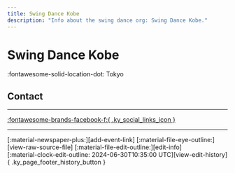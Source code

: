 ```yaml
---
title: Swing Dance Kobe
description: "Info about the swing dance org: Swing Dance Kobe."
---
```


# Swing Dance Kobe

:fontawesome-solid-location-dot: Tokyo  


## Contact


---

 [:fontawesome-brands-facebook-f:{ .ky_social_links_icon }](https://www.facebook.com/groups/SwingDanceKobe)

---

<div class="ky_page_footer" markdown>
<div class="ky_page_footer_trailing" markdown="span">
[:material-newspaper-plus:][add-event-link]
[:material-file-eye-outline:][view-raw-source-file]
[:material-file-edit-outline:][edit-info]
</div>
<div class="ky_page_footer_leading" markdown="span">
[:material-clock-edit-outline: 2024-06-30T10:35:00 UTC][view-edit-history]{ .ky_page_footer_history_button }
</div>
</div>

[add-event-link]: https://github.com/swingdance/events/issues/new?assignees=&labels=add+event&projects=&template=02-add_entity.yml&title=Add%20Event%3A%20ja_JP%20%E2%80%A2%20%3CName%3E&region=ja_JP&province=Tokyo&city=Tokyo&org_id=swing-dance-kobe "Add Event"
[view-raw-source-file]: https://github.com/swingdance/orgs/blob/main/ja_JP/swing-dance-kobe.json "View Raw Source File"
[edit-info]: https://github.com/swingdance/orgs/issues/new?assignees=&labels=update+org&projects=&template=03-update_entity.yml&title=Update%20Org%3A%20ja_JP%20%E2%80%A2%20Swing%20Dance%20Kobe&region=ja_JP&id=swing-dance-kobe&name=Swing%20Dance%20Kobe "Edit Info"

[view-edit-history]: https://github.com/swingdance/orgs/commits/main/ja_JP/swing-dance-kobe.json "View Edit History"
